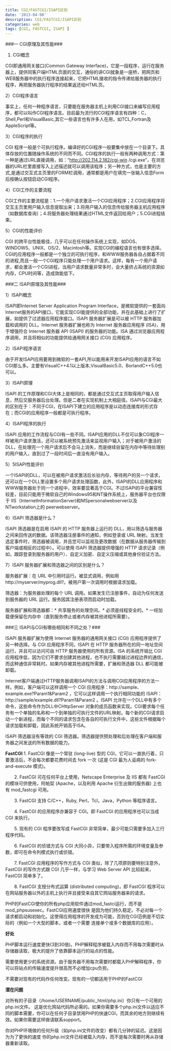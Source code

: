 ```yaml
---
title: CGI/FASTCGI/ISAPI区别
date: '2013-04-08'
description: CGI/FASTCGI/ISAPI区别
categories: web
tags: [CGI, FASTCGI, ISAPI ]
---
```


###一 CGI原理及其性能###

1) CGI概念

CGI即通用网关接口(Common Gateway Interface)，它是一段程序，运行在服务器上，提供同客户端HTML页面的交互，通俗的讲CGI就象是一座桥，把网页和WEB服务器中的执行程序连接起来，它把HTML接收的指令传递给服务器的执行程序，再把服务器执行程序的结果返还给HTML页。

2）CGI程序语言

事实上，任何一种程序语言，只要能在服务器主机上利用CGI接口来编写应用程序，都可以叫作CGI程序语言。目前最为流行的CGI程序语言有四种：C，Shell,Perl和VisualBasic,其它一些语言也有许多人在用，如TCL,Fortran及AppleScript等。

3）CGI程序的执行

CGI 程序一般是个可执行程序。编译好的CGI程序一般要集中放在一个目录下。具体存放的位置随操作系统的不同而不同。CGI程序的执行一般有两种调用方式：第一种是通过URL直接调用，如：“http://202.114.2.182/cgi-win /cgi.exe”，在浏览器的URL栏里直接写入上述描述就可以调用该程序；另一种方式，也是主要的方式,是通过交互式主页里的FORM栏调用，通常都是用户在填完一张输入信息Form后按确认按钮启动CGI程序。

4）CGI工作的主要流程

CGI工作的主要流程是：1.一个用户请求激活一个CGI应用程序；2.CGI应用程序将交互主页里用户输入信息提取出来；3.将用户输入的信息传给服务器主机应用程序（如数据库查询〕；4.将服务器处理结果通过HTML文件返回给用户；5.CGI进程结束。

5）CGI的性能评价

CGI 的跨平台性能极佳，几乎可以在任何操作系统上实现，如DOS、WINDOWS、UNIX、OS/2、Macintosh等。实现CGI的编程语言也有很多选择。CGI的应用程序一般都是一个独立的可执行程序，和WWW服务器各自占据着不同的进程,而且一般一个CGI程序只能处理一个用户请求。这样，每有一个用户请求，都会激活一个CGI进程，当用户请求数量非常多时，会大量挤占系统的资源如内存，CPU时间等，造成效能低下。


###二 ISAPI原理及其性能###

1）ISAPI概念

ISAPI即Internet Server Application Program Interface，是微软提供的一套面向Internet服务的API接口，它能实现CGI能提供的全部功能，并在此基础上进行了扩展，如提供了过滤器应用程序接口。ISAPI 服务器扩展是可以被 HTTP 服务器加载和调用的 DLL。Internet 服务器扩展也称为 Internet 服务器应用程序 (ISA)，用于增强符合 Internet 服务器 API (ISAPI) 的服务器的功能。ISA 通过浏览器应用程序调用，并且将相似的功能提供给通用网关接口 (CGI) 应用程序。

2）ISAPI程序语言

由于开发ISAPI应用要用到微软的一套API,所以能用来开发ISAPI应用的语言不如CGI那么多。主要有VisualC++4.1以上版本,VisualBasic5.0、BorlandC++5.0也可以。

3）ISAPI原理

ISAPI 的工作原理和CGI大体上是相同的，都是通过交互式主页取得用户输入信息，然后交服务器后台处理。但是二者在实现机制上大相庭径。ISAPI与CGI最大的区别在于：不同于CGI，在ISAPI下建立的应用程序是以动态连接库的形式存在；而CGI的应用程序一般都是可执行程序。

4）ISAPI程序的执行

ISAPI 应用的工作流程与CGI有一些不同。ISAPI应用的DLL不仅可以象CGI程序一样被用户请求激活，还可以被系统预先激活来监视用户输入；对于被用户激活的DLL，在处理完一个用户请求后不会马上消失，而是继续驻留在内存中等待处理别的用户输入，直到过了一段时间后一直没有用户输入。

5）5ISAPI性能评价

一个ISAPI的DLL，可以在被用户请求激活后长驻内存，等待用户的另一个请求，还可以在一个DLL里设置多个用户请求处理函数，此外，ISAPI的DLL应用程序和WWW服务器处于同一个进程中，效率要显著高于CGI。不过ISAPI的平台兼容性较差，目前只能用于微软自己的Windows95和NT操作系统上，服务器平台也仅限于 IIS（InternetInformationServer)和MSpersonalwebserver以及NTworkstation上的 peerwebserver。

6）ISAPI 筛选器是什么？

ISAPI 筛选器是在启用 ISAPI 的 HTTP 服务器上运行的 DLL，用以筛选与服务器之间来回传送的数据。该筛选器注册事件的通知，例如登录或 URL 映射。当发生选定事件时，筛选器被调用，并且您可以监视及更改数据（在数据从服务器传输到客户端或相反的过程中）。可以使用 ISAPI 筛选器提供增强的 HTTP 请求记录（例如，跟踪登录到服务器的用户）、自定义加密、自定义压缩或其他身份验证方法。

7）ISAPI 服务器扩展和筛选器之间的区别是什么？

服务器扩展：在 URL 中引用时运行。被显式调用，例如用 http://myserver/myprog.dll?。被用户第一次调用时根据请求加载。

筛选器：为服务器处理的每个 URL 调用。如果发生已注册事件，自动为任何发送到服务器的 URL 运行。服务因其注册表项而启动时加载。     
     
服务器扩展和筛选器都：* 共享服务的处理空间。* 必须是线程安全的。* 一经加载便保留在内存中（直到服务停止或者内存被其他进程所需要）。


###三 ISAPI与CGI有哪些相同和不同之处？###

ISAPI 服务器扩展为使用 Internet 服务器的通用网关接口 (CGI) 应用程序提供了另一种选择。与 CGI 应用程序不同，ISAPI 在 HTTP 服务器所在的同一地址空间运行，并且可以访问可由 HTTP 服务器使用的所有资源。ISA 的系统开销比 CGI 应用程序低，因为它们不要求创建其他进程，也不执行需要越过进程边界的通信，而这种通信非常耗时。如果内存被其他进程所需要，扩展和筛选器 DLL 都可能被卸载。

Internet客户端通过HTTP服务器调用ISAPI的方法与调用CGI应用程序的方法一样。例如，客户端可以这样调用一个 CGI 应用程序：http://sample、example.exe?Param1&Param2  ，它可以这样调用一个执行相同功能的 ISAPI：http://sample/example.dll?Param1&Param2  。ISAPI 允许在一个DLL中有多个命令，这些命令作为DLL中CHttpServer 对象的成员函数来实现。CGI要求每个任务有一个单独的名称和一个到单独的可执行文件的URL映射。每个新的CGI请求启动一个新进程，而每个不同的请求包含在各自的可执行文件中，这些文件根据每个请求加载和卸载，因此系统开销高于ISA。

ISAPI 筛选器没有等效的 CGI 筛选器。筛选器提供预处理和后处理在客户端和服务器之间发送的所有数据的能力。

**FastCGI**
    1. FastCGI 像是一个常驻 (long-live) 型的 CGI，它可以一直执行着，只要激活后，不会每次都要花费时间去 fork 一次 (这是 CGI 最为人诟病的 fork-and-execute 模式)。

　　2. FastCGI 可在任何平台上使用，Netscape Enterprise 及 IIS 都有 FastCGI 的模块可供使用，阿帕契 (Apache，以及利用 Apache 衍生出做的服务器) 上也有 mod_fastcgi 可用。

　　3. FastCGI 支持 C/C++，Ruby, Perl，Tcl，Java，Python 等程序语言。

　　4. FastCGI 的应用程序亦兼容于 CGI。即 FastCGI 的应用程序也可以当成 CGI 来执行。

　　5. 现有的 CGI 程序要改写成 FastCGI 非常简单，最少可能只需要多加入三行程序代码。


　　6. FastCGI 的侦错方式与 CGI 大同小异，只要带入程序所需的环境变量及参数，即可在命令列模式执行或侦错。

　　7. FastCGI 应用程序的写作方式与 CGI 类似，除了几项原则要特别注意外，FastCGI 的写作方式跟 CGI 几乎一样，与学习 Web Server API 比较起来， FastCGI 简单多了。

　　8. FastCGI 支授分布式运算 (distributed computing)，即 FastCGI 程序可以在网站服务器以外的主机上执行并且接受来自其它网站服务器来的请求。

PHP的FastCGI使你的所有php应用软件通过mod_fastci运行，而不是mod_phpsusexec。FastCGI应用速度很快 是因为他们持久稳定。不必对每一个请求都启动和初始化。这使得应用程序的开发成为可能，否则在CGI范例是不切实际的（例如一个大型的脚本，或者一个需要 连接单个或多个数据库的应用）。

**好处**

PHP脚本运行速度更快(3到30倍)。PHP解释程序被载入内存而不用每次需要时从存储器读取，极大的提升了依靠脚本运行的站点的性能。

需要使用更少的系统资源。由于服务器不用每次需要时都载入PHP解释程序，你可以将站点的传输速度提升很高而不必增加cpu负担。

不需要对现有的代码作任何改变。现有的一切都适用于PHP的FastCGI

**潜在问题**

对所有的子目录（/home/USERNAME/public_html/php.ini）你只有一个可用的php.ini文件。 这是优化网站代码所必需的。如果你需要多个php.ini文件以适应不同的脚本需要，你可以在任何子目录禁用PHP的快速CGI，而其余的地方则继续有 效。如果你需要这样做请联系support。

你对PHP环境做的任何升级（如php.ini文件的改变）都有几分钟的延迟。这是因为为了更快的速度 你的php.ini文件已经被载入内存，而不是每次需要时再从存储器重新读取。
